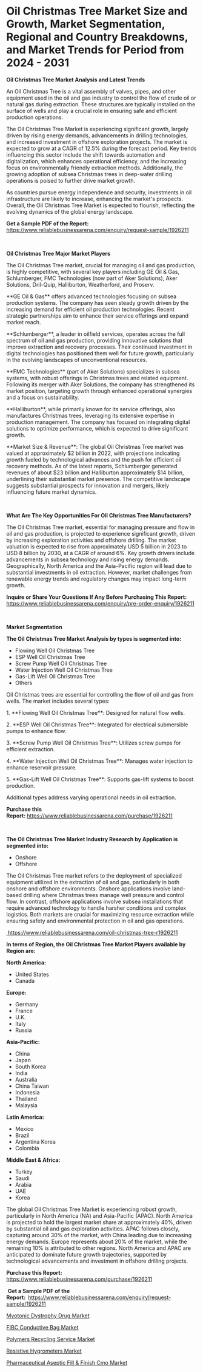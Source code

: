 <p><h1>Oil Christmas Tree Market Size and Growth, Market Segmentation, Regional and Country Breakdowns, and Market Trends for Period from 2024 -  2031</h1></p><p><strong>Oil Christmas Tree Market Analysis and Latest Trends</strong></p>
<p><p>An Oil Christmas Tree is a vital assembly of valves, pipes, and other equipment used in the oil and gas industry to control the flow of crude oil or natural gas during extraction. These structures are typically installed on the surface of wells and play a crucial role in ensuring safe and efficient production operations.</p><p>The Oil Christmas Tree Market is experiencing significant growth, largely driven by rising energy demands, advancements in drilling technologies, and increased investment in offshore exploration projects. The market is expected to grow at a CAGR of 12.5% during the forecast period. Key trends influencing this sector include the shift towards automation and digitalization, which enhances operational efficiency, and the increasing focus on environmentally friendly extraction methods. Additionally, the growing adoption of subsea Christmas trees in deep-water drilling operations is poised to further drive market growth.</p><p>As countries pursue energy independence and security, investments in oil infrastructure are likely to increase, enhancing the market's prospects. Overall, the Oil Christmas Tree Market is expected to flourish, reflecting the evolving dynamics of the global energy landscape.</p></p>
<p><strong>Get a Sample PDF of the Report:&nbsp;</strong> <a href="https://www.reliablebusinessarena.com/enquiry/request-sample/1926211?utm_campaign=1355&utm_medium=2&utm_source=Github&utm_content=ia&utm_term=25102024&utm_id=oil-christmas-tree">https://www.reliablebusinessarena.com/enquiry/request-sample/1926211</a></p>
<p>&nbsp;</p>
<p><strong>Oil Christmas Tree Major Market Players</strong></p>
<p><p>The Oil Christmas Tree market, crucial for managing oil and gas production, is highly competitive, with several key players including GE Oil & Gas, Schlumberger, FMC Technologies (now part of Aker Solutions), Aker Solutions, Dril-Quip, Halliburton, Weatherford, and Proserv. </p><p>**GE Oil & Gas** offers advanced technologies focusing on subsea production systems. The company has seen steady growth driven by the increasing demand for efficient oil production technologies. Recent strategic partnerships aim to enhance their service offerings and expand market reach.</p><p>**Schlumberger**, a leader in oilfield services, operates across the full spectrum of oil and gas production, providing innovative solutions that improve extraction and recovery processes. Their continued investment in digital technologies has positioned them well for future growth, particularly in the evolving landscapes of unconventional resources.</p><p>**FMC Technologies** (part of Aker Solutions) specializes in subsea systems, with robust offerings in Christmas trees and related equipment. Following its merger with Aker Solutions, the company has strengthened its market position, targeting growth through enhanced operational synergies and a focus on sustainability.</p><p>**Halliburton**, while primarily known for its service offerings, also manufactures Christmas trees, leveraging its extensive expertise in production management. The company has focused on integrating digital solutions to optimize performance, which is expected to drive significant growth.</p><p>**Market Size & Revenue**: The global Oil Christmas Tree market was valued at approximately $2 billion in 2022, with projections indicating growth fueled by technological advances and the push for efficient oil recovery methods. As of the latest reports, Schlumberger generated revenues of about $23 billion and Halliburton approximately $14 billion, underlining their substantial market presence. The competitive landscape suggests substantial prospects for innovation and mergers, likely influencing future market dynamics.</p></p>
<p>&nbsp;</p>
<p><strong>What Are The Key Opportunities For Oil Christmas Tree Manufacturers?</strong></p>
<p><p>The Oil Christmas Tree market, essential for managing pressure and flow in oil and gas production, is projected to experience significant growth, driven by increasing exploration activities and offshore drilling. The market valuation is expected to rise from approximately USD 5 billion in 2023 to USD 8 billion by 2030, at a CAGR of around 6%. Key growth drivers include advancements in subsea technology and rising energy demands. Geographically, North America and the Asia-Pacific region will lead due to substantial investments in oil extraction. However, market challenges from renewable energy trends and regulatory changes may impact long-term growth.</p></p>
<p><strong>Inquire or Share Your Questions If Any Before Purchasing This Report:</strong> <a href="https://www.reliablebusinessarena.com/enquiry/pre-order-enquiry/1926211?utm_campaign=1355&utm_medium=2&utm_source=Github&utm_content=ia&utm_term=25102024&utm_id=oil-christmas-tree">https://www.reliablebusinessarena.com/enquiry/pre-order-enquiry/1926211</a></p>
<p>&nbsp;</p>
<p><strong>Market Segmentation</strong></p>
<p><strong>The Oil Christmas Tree Market Analysis by types is segmented into:</strong></p>
<p><ul><li>Flowing Well Oil Christmas Tree</li><li>ESP Well Oil Christmas Tree</li><li>Screw Pump Well Oil Christmas Tree</li><li>Water Injection Well Oil Christmas Tree</li><li>Gas-Lift Well Oil Christmas Tree</li><li>Others</li></ul></p>
<p><p>Oil Christmas trees are essential for controlling the flow of oil and gas from wells. The market includes several types: </p><p>1. **Flowing Well Oil Christmas Tree**: Designed for natural flow wells.</p><p>2. **ESP Well Oil Christmas Tree**: Integrated for electrical submersible pumps to enhance flow.</p><p>3. **Screw Pump Well Oil Christmas Tree**: Utilizes screw pumps for efficient extraction.</p><p>4. **Water Injection Well Oil Christmas Tree**: Manages water injection to enhance reservoir pressure. </p><p>5. **Gas-Lift Well Oil Christmas Tree**: Supports gas-lift systems to boost production.</p><p>Additional types address varying operational needs in oil extraction.</p></p>
<p><strong>Purchase this Report:&nbsp;</strong><a href="https://www.reliablebusinessarena.com/purchase/1926211?utm_campaign=1355&utm_medium=2&utm_source=Github&utm_content=ia&utm_term=25102024&utm_id=oil-christmas-tree">https://www.reliablebusinessarena.com/purchase/1926211</a></p>
<p>&nbsp;</p>
<p><strong>The Oil Christmas Tree Market Industry Research by Application is segmented into:</strong></p>
<p><ul><li>Onshore</li><li>Offshore</li></ul></p>
<p><p>The Oil Christmas Tree market refers to the deployment of specialized equipment utilized in the extraction of oil and gas, particularly in both onshore and offshore environments. Onshore applications involve land-based drilling where Christmas trees manage well pressure and control flow. In contrast, offshore applications involve subsea installations that require advanced technology to handle harsher conditions and complex logistics. Both markets are crucial for maximizing resource extraction while ensuring safety and environmental protection in oil and gas operations.</p></p>
<p><a href="https://www.reliablebusinessarena.com/oil-christmas-tree-r1926211?utm_campaign=1355&utm_medium=2&utm_source=Github&utm_content=ia&utm_term=25102024&utm_id=oil-christmas-tree">&nbsp;https://www.reliablebusinessarena.com/oil-christmas-tree-r1926211</a></p>
<p><strong>In terms of Region, the Oil Christmas Tree Market Players available by Region are:</strong></p>
<p>
    <p> <strong> North America: </strong>
        <ul>
            <li>United States</li>
            <li>Canada</li>
        </ul>
        </p> 
    <p> <strong> Europe: </strong>
        <ul>
            <li>Germany</li>
            <li>France</li>
            <li>U.K.</li>
            <li>Italy</li>
            <li>Russia</li>
        </ul>
        </p> 
    <p> <strong> Asia-Pacific: </strong>
        <ul>
            <li>China</li>
            <li>Japan</li>
            <li>South Korea</li>
            <li>India</li>
            <li>Australia</li>
            <li>China Taiwan</li>
            <li>Indonesia</li>
            <li>Thailand</li>
            <li>Malaysia</li>
        </ul>
        </p> 
    <p> <strong> Latin America: </strong>
        <ul>
            <li>Mexico</li>
            <li>Brazil</li>
            <li>Argentina Korea</li>
            <li>Colombia</li>
        </ul>
        </p> 
    <p> <strong> Middle East & Africa: </strong>
        <ul>
            <li>Turkey</li>
            <li>Saudi</li>
            <li>Arabia</li>
            <li>UAE</li>
            <li>Korea</li>
        </ul>
    </p>
    </p>
<p><p>The global Oil Christmas Tree Market is experiencing robust growth, particularly in North America (NA) and Asia-Pacific (APAC). North America is projected to hold the largest market share at approximately 40%, driven by substantial oil and gas exploration activities. APAC follows closely, capturing around 30% of the market, with China leading due to increasing energy demands. Europe represents about 20% of the market, while the remaining 10% is attributed to other regions. North America and APAC are anticipated to dominate future growth trajectories, supported by technological advancements and investment in offshore drilling projects.</p></p>
<p><strong>Purchase this Report: </strong><a href="https://www.reliablebusinessarena.com/purchase/1926211?utm_campaign=1355&utm_medium=2&utm_source=Github&utm_content=ia&utm_term=25102024&utm_id=oil-christmas-tree">https://www.reliablebusinessarena.com/purchase/1926211</a></p>
<p>&nbsp;<strong>Get a Sample PDF of the Report:&nbsp;&nbsp;</strong><a href="https://www.reliablebusinessarena.com/enquiry/request-sample/1926211?utm_campaign=1355&utm_medium=2&utm_source=Github&utm_content=ia&utm_term=25102024&utm_id=oil-christmas-tree">https://www.reliablebusinessarena.com/enquiry/request-sample/1926211</a></p>
<p><strong></strong></p>
<p><p><a href="https://www.linkedin.com/pulse/myotonic-dystrophy-drug-market-matrix-applications-types-cagr-yku4e?utm_campaign=1355&utm_medium=2&utm_source=Github&utm_content=ia&utm_term=25102024&utm_id=oil-christmas-tree">Myotonic Dystrophy Drug Market</a></p><p><a href="https://www.linkedin.com/pulse/exploring-fibc-conductive-bag-market-strategic-insights-growth-nzz1f?utm_campaign=1355&utm_medium=2&utm_source=Github&utm_content=ia&utm_term=25102024&utm_id=oil-christmas-tree">FIBC Conductive Bag Market</a></p><p><a href="https://www.linkedin.com/pulse/navigating-polymers-recycling-service-market-expert-analysis-7jnhf?utm_campaign=1355&utm_medium=2&utm_source=Github&utm_content=ia&utm_term=25102024&utm_id=oil-christmas-tree">Polymers Recycling Service Market</a></p><p><a href="https://github.com/luckyshygirl/Market-Research-Report-List-6/blob/main/resistive-hygrometers-market.md?utm_campaign=1355&utm_medium=2&utm_source=Github&utm_content=ia&utm_term=25102024&utm_id=oil-christmas-tree">Resistive Hygrometers Market</a></p><p><a href="https://www.linkedin.com/pulse/market-forecasting-change-global-pharmaceutical-aseptic-fill-finish-zmibf?utm_campaign=1355&utm_medium=2&utm_source=Github&utm_content=ia&utm_term=25102024&utm_id=oil-christmas-tree">Pharmaceutical Aseptic Fill & Finish Cmo Market</a></p></p>